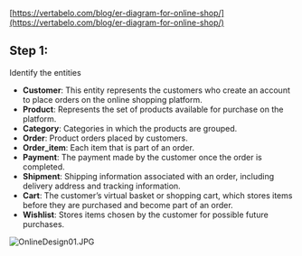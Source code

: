 [https://vertabelo.com/blog/er-diagram-for-online-shop/](https://vertabelo.com/blog/er-diagram-for-online-shop/)

## Step 1:

Identify the entities
- **Customer**: This entity represents the customers who create an account to place orders on the online shopping platform.
- **Product**: Represents the set of products available for purchase on the platform.
- **Category**: Categories in which the products are grouped.
- **Order**: Product orders placed by customers.
- **Order_item**: Each item that is part of an order.
- **Payment**: The payment made by the customer once the order is completed.
- **Shipment**: Shipping information associated with an order, including delivery address and tracking information.
- **Cart**: The customer’s virtual basket or shopping cart, which stores items before they are purchased and become part of an order.
- **Wishlist**: Stores items chosen by the customer for possible future purchases.

![OnlineDesign01.JPG](pictures/OnlineDesign01.JPG)
